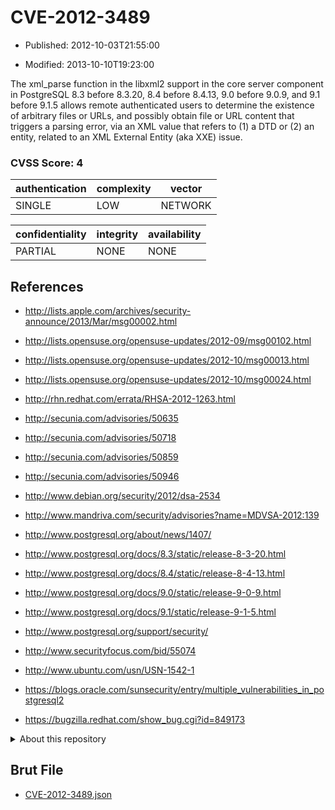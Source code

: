 # CVE-2012-3489

- Published: 2012-10-03T21:55:00

- Modified: 2013-10-10T19:23:00

The xml_parse function in the libxml2 support in the core server component in PostgreSQL 8.3 before 8.3.20, 8.4 before 8.4.13, 9.0 before 9.0.9, and 9.1 before 9.1.5 allows remote authenticated users to determine the existence of arbitrary files or URLs, and possibly obtain file or URL content that triggers a parsing error, via an XML value that refers to (1) a DTD or (2) an entity, related to an XML External Entity (aka XXE) issue.

### CVSS Score: **4**

| authentication | complexity | vector |
| --- | --- | --- |
| SINGLE | LOW | NETWORK |

| confidentiality | integrity | availability |
| --- | --- | --- |
| PARTIAL | NONE | NONE |

## References

* http://lists.apple.com/archives/security-announce/2013/Mar/msg00002.html

* http://lists.opensuse.org/opensuse-updates/2012-09/msg00102.html

* http://lists.opensuse.org/opensuse-updates/2012-10/msg00013.html

* http://lists.opensuse.org/opensuse-updates/2012-10/msg00024.html

* http://rhn.redhat.com/errata/RHSA-2012-1263.html

* http://secunia.com/advisories/50635

* http://secunia.com/advisories/50718

* http://secunia.com/advisories/50859

* http://secunia.com/advisories/50946

* http://www.debian.org/security/2012/dsa-2534

* http://www.mandriva.com/security/advisories?name=MDVSA-2012:139

* http://www.postgresql.org/about/news/1407/

* http://www.postgresql.org/docs/8.3/static/release-8-3-20.html

* http://www.postgresql.org/docs/8.4/static/release-8-4-13.html

* http://www.postgresql.org/docs/9.0/static/release-9-0-9.html

* http://www.postgresql.org/docs/9.1/static/release-9-1-5.html

* http://www.postgresql.org/support/security/

* http://www.securityfocus.com/bid/55074

* http://www.ubuntu.com/usn/USN-1542-1

* https://blogs.oracle.com/sunsecurity/entry/multiple_vulnerabilities_in_postgresql2

* https://bugzilla.redhat.com/show_bug.cgi?id=849173

<details>
<summary>About this repository</summary> 

  This repository is part of the project [Live Hack CVE](https://github.com/Live-Hack-CVE). Main website can be found [www.live-hack.org](https://www.live-hack.org) 
  
  Made by [Sn0wAlice](https://github.com/Sn0wAlice) for the people that care about security and need to have a feed of the latest CVEs. Hope you enjoy it, don't forget to star the repo and follow me on [Twitter](https://twitter.com/Sn0wAlice) and [Github](https://github.com/Sn0wAlice). And that is my [personnal website](https://www.alice-snow.me/)

  - [Home Page](https://github.com/Live-Hack-CVE)
  - [Framework](https://github.com/Live-Hack-CVE/cve-framework)
  - [CVE database](https://github.com/Live-Hack-CVE/full_database)
  - [Changelog](https://github.com/Live-Hack-CVE/Changelog)
</details>

## Brut File

* [CVE-2012-3489.json](https://raw.githubusercontent.com/Live-Hack-CVE/full_database/main/cves/2012/CVE-2012-3489.json)

